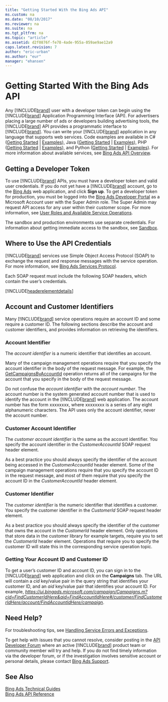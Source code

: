 ```yaml
---
title: "Getting Started With the Bing Ads API"
ms.custom: na
ms.date: "08/10/2017"
ms.reviewer: na
ms.suite: na
ms.tgt_pltfrm: na
ms.topic: "article"
ms.assetid: d2f0876f-fe78-4ade-955a-059ae9ae12a9
caps.latest.revision: 7
author: "eric-urban"
ms.author: "eur"
manager: "ehansen"
---
```

# Getting Started With the Bing Ads API
Any [!INCLUDE[brand](../docset-overview/includes/brand.md)] user with a developer token can begin using the [!INCLUDE[brand](../docset-overview/includes/brand.md)] Application Programming Interface (API). For advertisers placing a large number of ads or developers building advertising tools, the [!INCLUDE[brand](../docset-overview/includes/brand.md)] API provides a programmatic interface to [!INCLUDE[brand](../docset-overview/includes/brand.md)]. You can write your [!INCLUDE[brand](../docset-overview/includes/brand.md)] application in any language that supports web services. Code examples are available in C# ([Getting Started](../docset-overview/getting-started-using-csharp-with-bing-ads-services.md) | [Examples](../docset-overview/csharp-examples-for-bing-ads.md)), Java ([Getting Started](../docset-overview/getting-started-using-java-with-bing-ads-services.md) | [Examples](../docset-overview/java-examples-for-bing-ads.md)), PHP ([Getting Started](../docset-overview/getting-started-using-php-with-bing-ads-services.md) | [Examples](../docset-overview/php-examples-for-bing-ads.md)), and Python ([Getting Started](../docset-overview/getting-started-using-python-with-bing-ads-services.md) | [Examples](../docset-overview/python-examples-for-bing-ads.md)). For more information about available services, see [Bing Ads API Overview](../docset-overview/bing-ads-api-overview.md).

## <a name="direct_signup"></a>Getting a Developer Token
To use [!INCLUDE[brand](../docset-overview/includes/brand.md)] APIs, you must have a developer token and valid user credentials. If you do not yet have a [!INCLUDE[brand](../docset-overview/includes/brand.md)] account, go to the [Bing Ads](https://bingads.microsoft.com/Default.aspx) web application, and click **Sign up**. To get a developer token for production, you must be logged into the [Bing Ads Developer Portal](https://developers.bingads.microsoft.com/Account) as a Microsoft Account user with the Super Admin role. The Super Admin may request API access for any user within their customer scope. For more information, see [User Roles and Available Service Operations](../docset-overview/customer-accounts.md#userroles).

The sandbox and production environments use separate credentials. For information about getting immediate access to the sandbox, see [Sandbox](../docset-overview/sandbox.md).

## <a name="where_to_use"></a>Where to Use the API Credentials
[!INCLUDE[brand](../docset-overview/includes/brand.md)] services use Simple Object Access Protocol (SOAP) to exchange the request and response messages with the service operation. For more information, see [Bing Ads Services Protocol](../docset-overview/bing-ads-services-protocol.md).

Each SOAP request must include the following SOAP headers, which contain the user’s credentials.

[!INCLUDE[headerelementdetails](../docset-overview/includes/headerelementdetails.md)]
## <a name="accountcustomerid"></a>Account and Customer Identifiers
Many [!INCLUDE[brand](../docset-overview/includes/brand.md)] service operations require an account ID and some require a customer ID. The following sections describe the account and customer identifiers, and provides information on retrieving the identifiers.

### <a name="accountid"></a>Account Identifier
The *account identifier* is a numeric identifier that identifies an account.

Many of the campaign management operations require that you specify the account identifier in the body of the request message. For example, the [GetCampaignsByAccountId](https://msdn.microsoft.com/library/bing-ads-campaign-management-getcampaignsbyaccountid.aspx) operation returns all of the campaigns for the account that you specify in the body of the request message.

Do not confuse the *account identifier* with the *account number*. The account number is the system generated account number that is used to identify the account in the [!INCLUDE[brand](../docset-overview/includes/brand.md)] web application. The account number has the form xxxxxxxx, where xxxxxxxx is a series of any eight alphanumeric characters.
The API uses only the account identifier, never the account number.

### <a name="customeraccountid"></a>Customer Account Identifier
The *customer account identifier* is the same as the account identifier. You specify the account identifier in the *CustomerAccountId* SOAP request header element.

As a best practice you should always specify the identifier of the account being accessed in the *CustomerAccountId* header element. Some of the campaign management operations require that you specify the account ID in the request message, and most of them require that you specify the account ID in the *CustomerAccountId* header element.

### <a name="customerid"></a>Customer Identifier
The *customer identifier* is the numeric identifier that identifies a customer. You specify the customer identifier in the *CustomerId* SOAP request header element.

As a best practice you should always specify the identifier of the customer that owns the account in the *CustomerId* header element. Only operations that store data in the customer library for example targets, require you to set the *CustomerId* header element. Operations that require you to specify the customer ID will state this in the corresponding service operation topic.

### Getting Your Account ID and Customer ID
To get a user’s customer ID and account ID, you can sign in to the [!INCLUDE[brand](../docset-overview/includes/brand.md)] web application and click on the **Campaigns** tab. The URL will contain a *cid* key/value pair in the query string that identifies your customer ID, and an *aid* key/value pair that identifies your account ID. For example, *https://ui.bingads.microsoft.com/campaign/Campaigns.m?cid=FindCustomerIdHere&aid=FindAccountIdHere#/customer/FindCustomerIdHere/account/FindAccountIdHere/campaign*.

## <a name="need_help"></a>Need Help?
For troubleshooting tips, see [Handling Service Errors and Exceptions](../docset-overview/handling-service-errors-and-exceptions.md).

To get help with issues that you cannot resolve, consider posting in the [API Developer Forum](http://go.microsoft.com/fwlink/?LinkId=269629) where an active [!INCLUDE[brand](../docset-overview/includes/brand.md)] product team or community member will try and help. If you do not find timely information via the developer forum, or if the investigation involves sensitive account or personal details, please contact [Bing Ads Support](http://go.microsoft.com/fwlink/?LinkId=269631).

## See Also
[Bing Ads Technical Guides](../docset-overview/bing-ads-technical-guides.md)  
[Bing Ads API Reference](../docset-overview/bing-ads-api-reference.md)  

